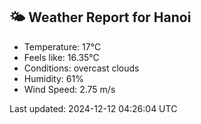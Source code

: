 <!-- WEATHER-START -->
## 🌤 Weather Report for Hanoi

- Temperature: 17°C
- Feels like: 16.35°C
- Conditions: overcast clouds
- Humidity: 61%
- Wind Speed: 2.75 m/s

Last updated: 2024-12-12 04:26:04 UTC
<!-- WEATHER-END -->
